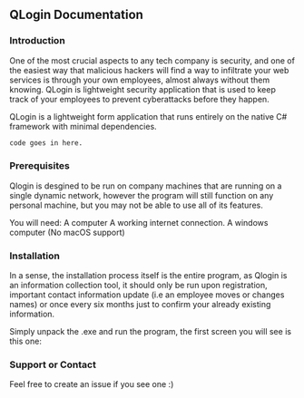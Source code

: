 ## QLogin Documentation


### Introduction

One of the most crucial aspects to any tech company is security, and one of the easiest way that malicious hackers will find a way to infiltrate your web services is through your own employees, almost always without them knowing. QLogin is lightweight security application that is used to keep track of your employees to prevent cyberattacks before they happen. 

QLogin is a lightweight form application that runs entirely on the native C# framework with minimal dependencies.

```markdown
code goes in here. 
```

### Prerequisites
Qlogin is desgined to be run on company machines that are running on a single dynamic network, however the program will still function on any personal machine, but you may not be able to use all of its features. 

You will need:
A computer
A working internet connection. 
A windows computer (No macOS support)

### Installation
In a sense, the installation process itself is the entire program, as Qlogin is an information collection tool, it should only be run upon registration, important contact information update (i.e an employee moves or changes names) or once every six months just to confirm your already existing information.

Simply unpack the .exe and run the program, the first screen you will see is this one: 




### Support or Contact

Feel free to create an issue if you see one :) 
